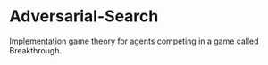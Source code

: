 # Adversarial-Search
Implementation game theory for agents competing in a game called Breakthrough.
